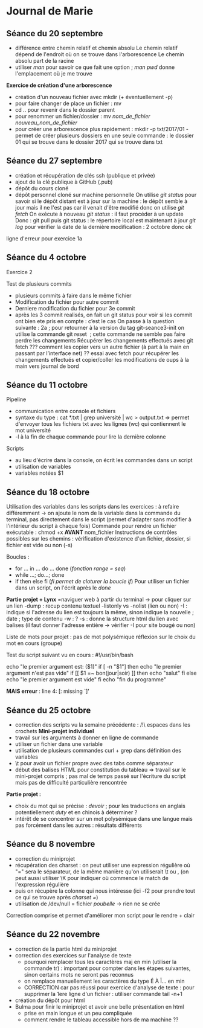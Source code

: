 # Journal de Marie
## Séance du 20 septembre

- différence entre chemin relatif et chemin absolu
Le chemin relatif dépend de l'endroit où on se trouve dans l'arborescence
Le chemin absolu part de la racine
- utiliser _man_ pour savoir ce que fait une option ; _man pwd_ donne l'emplacement où je me trouve

**Exercice de création d'une arborescence**
- création d'un nouveau fichier avec mkdir (+ éventuellement -p)
- pour faire changer de place un fichier : mv
- cd .. pour revenir dans le dossier parent
- pour renommer un fichier/dossier : mv _nom_de_fichier_ _nouveau_nom_de_fichier_
- pour créer une arborescence plus rapidement : mkdir -p txt/2017/01
      - permet de créer plusieurs dossiers en une seule commande : le dossier 01 qui se trouve dans le dossier 2017 qui se trouve dans txt



## Séance du 27 septembre
- création et récupération de clés ssh (publique et privée)
- ajout de la clé publique à GitHub (.pub)
- dépôt du cours cloné
- dépôt personnel cloné sur machine personnelle
On utilise _git status_ pour savoir si le dépôt distant est à jour sur la machine : le dépôt semble à jour mais il ne l'est pas car il venait d'être modifié donc on utilise _git fetch_
On exécute à nouveau _git status_ : il faut procéder à un update
Donc : git pull puis git status : le répertoire local est maintenant à jour
_git log_ pour vérifier la date de la dernière modification : 2 octobre donc ok


ligne
d'erreur
pour 
exercice
1a


## Séance du 4 octobre
Exercice 2

Test de plusieurs commits
- plusieurs commits à faire dans le même fichier
- Modification du fichier pour autre commit
- Derniere modification du fichier pour 3e commit
- après les 3 commit realisés, on fait un git status pour voir si les commit ont bien ete pris en compte : c’est le cas
On passe à la question suivante : 2a ; pour retourner à la version du tag git-seance3-init on utilise la commande git reset <commit> ; cette commande ne semble pas faire perdre les changements
Récupérer les changements effectués avec git fetch ???
comment les copier vers un autre fichier (à part à la main en passant par l’interface net) ??
essai avec fetch pour récupérer les changements effectués et copier/coller les modifications de oups à la main vers journal de bord

## Séance du 11 octobre
Pipeline
- communication entre console et fichiers
- syntaxe du type : cat *.txt | grep université | wc > output.txt
=> permet d'envoyer tous les fichiers txt avec les lignes (wc) qui contiennent le mot université
-   -l à la fin de chaque commande pour lire la dernière colonne

Scripts
- au lieu d'écrire dans la console, on écrit les commandes dans un script
- utilisation de variables
- variables notées $1


## Séance du 18 octobre
Utilisation des variables dans les scripts dans les exercices : à refaire différemment -> on ajoute le nom de la variable dans la commande du terminal, pas directement dans le script
(permet d'adapter sans modifier à l'intérieur du script à chaque fois)
Commande pour rendre un fichier exécutable : chmod +x **AVANT** nom_fichier
Instructions de contrôles possibles sur les chemins : vérification d'existence d'un fichier, dossier, si fichier est vide ou non (-s)

Boucles : 
- for ... in ... do ... done (_fonction range = seq_)
- while ...; do...; done
- if then else fi (_fi permet de cloturer la boucle if_)
Pour utiliser un fichier dans un script, on l'écrit après le _done_

**Partie projet + Lynx**
=naviguer web à partir du terminal
-> pour cliquer sur un lien
-dump : recup contenu textuel
-listonly vs -nolist (lien ou non)
-I : indique si l'adresse du lien est toujours la même, sinon indique la nouvelle ; date ; type de contenu
-w : ?
-s : donne la structure html du lien avec balises (il faut donner l'adresse entière -> vérifier -I pour site bougé ou non)

Liste de mots pour projet : 
pas de mot polysémique 
réflexion sur le choix du mot en cours (groupe)

Test du script suivant vu en cours :
#!/usr/bin/bash

echo "le premier argument est: ($1)"
if [ -n "$1"]
then
    echo "le premier argument n'est pas vide"
    if [[ $1  =~ bon(jour|soir) ]]
    then
        echo "salut"
    fi
else
    echo "le premier argument est vide"
fi
echo "fin du programme"

**MAIS erreur** : line 4: [: missing `]'

## Séance du 25 octobre
- correction des scripts vu la semaine précédente : /!\ espaces dans les crochets
**Mini-projet individuel**
- travail sur les arguments à donner en ligne de commande
- utiliser un fichier dans une variable
- utilisation de plusieurs commandes curl + grep dans définition des variables
- \t pour avoir un fichier propre avec des tabs comme séparateur
- début des balises HTML pour constitution du tableau
=> travail sur le mini-projet compris ; pas mal de temps passé sur l'écriture du script mais pas de difficulté particulière rencontrée

**Partie projet :**
- choix du mot qui se précise : _devoir_ ; pour les traductions en anglais potentiellement _duty_ et en chinois à déterminer ?
- intérêt de se concentrer sur un mot polysémique dans une langue mais pas forcément dans les autres : résultats différents

## Séance du 8 novembre
- correction du miniprojet
- récupération des charset : on peut utiliser une expression régulière où "=" sera le séparateur, de la même manière qu'on utiliserait \t ou , (on peut aussi utiliser \K pour indiquer où commence le match de l'expression régulière
- puis on récupère la colonne qui nous intéresse (ici -f2 pour prendre tout ce qui se trouve après _charset =_)
- utilisation de /dev/null = fichier _poubelle_ -> rien ne se crée

Correction comprise et permet d'améliorer mon script pour le rendre + clair

## Séance du 22 novembre
- correction de la partie html du miniprojet
- correction des exercices sur l'analyse de texte
    - pourquoi remplacer tous les caractères maj en min (utiliser la commande tr) : important pour compter dans les étapes suivantes, sinon certains mots ne seront pas reconnus
    - on remplace manuellement les caractères du type É À Ï... en min
    - CORRECTION car pas réussi pour exercice d'analyse de texte : pour supprimer la 1ere ligne d'un fichier : utiliser commande tail -n+1
- création du dépôt pour html
- Bulma pour finir le miniprojet et avoir une belle présentation en html
    - prise en main longue et un peu compliquée
    - comment rendre le tableau accessible hors de ma machine ??
